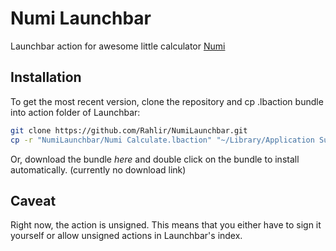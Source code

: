 # Numi Launchbar

Launchbar action for awesome little calculator [Numi](https://numi.io/)

## Installation

To get the most recent version, clone the repository and cp .lbaction bundle
into action folder of Launchbar: 
```bash 
git clone https://github.com/Rahlir/NumiLaunchbar.git 
cp -r "NumiLaunchbar/Numi Calculate.lbaction" "~/Library/Application Support/LaunchBar/Actions/"
```
Or, download the bundle *here* and double click on the bundle to install
automatically. (currently no download link)


## Caveat 

Right now, the action is unsigned. This means that you either have to sign it
yourself or allow unsigned actions in Launchbar's index.
